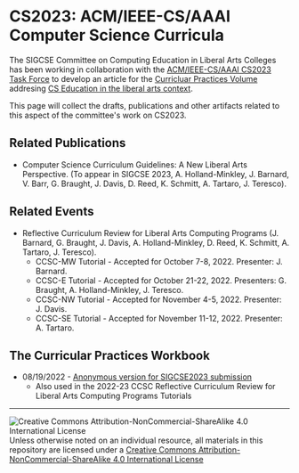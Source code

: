 # CS2023: ACM/IEEE-CS/AAAI Computer Science Curricula

The SIGCSE Committee on Computing Education in Liberal Arts Colleges has been working in collaboration with the [ACM/IEEE-CS/AAAI CS2023 Task Force](https://csed.acm.org/) to develop an article for the [Curricluar Practices Volume](https://csed.acm.org/curricular-practices-volume/) addresing [CS Education in the liberal arts context](https://csed.acm.org/curricular-practices-volume-liberal-arts/).

This page will collect the drafts, publications and other artifacts related to this aspect of the committee's work on CS2023.

## Related Publications

* Computer Science Curriculum Guidelines: A New Liberal Arts Perspective. (To appear in SIGCSE 2023, A. Holland-Minkley, J. Barnard, V. Barr, G. Braught, J. Davis, D. Reed, K. Schmitt, A. Tartaro, J. Teresco). 

## Related Events

* Reflective Curriculum Review for Liberal Arts Computing Programs (J. Barnard, G. Braught, J. Davis, A. Holland-Minkley, D. Reed, K. Schmitt, A. Tartaro, J. Teresco).
  * CCSC-MW Tutorial - Accepted for October 7-8, 2022. Presenter: J. Barnard.
  * CCSC-E Tutorial - Accepted for October 21-22, 2022. Presenters: G. Braught, A. Holland-Minkley, J. Teresco.
  * CCSC-NW Tutorial - Accepted for November 4-5, 2022. Presenter: J. Davis.
  * CCSC-SE Tutorial - Accepted for November 11-12, 2022. Presenter: A. Tartaro.

## The Curricular Practices Workbook

* 08/19/2022 - [Anonymous version for SIGCSE2023 submission](08-19-22-ProcessWorkbook.pdf)
  * Also used in the 2022-23 CCSC Reflective Curriculum Review for Liberal Arts Computing Programs Tutorials

___
![Creative Commons Attribution-NonCommercial-ShareAlike 4.0 International License](https://i.creativecommons.org/l/by-nc-sa/4.0/88x31.png "Creative Commons Attribution-NonCommercial-ShareAlike 4.0 International License") Unless otherwise noted on an individual resource, all materials in this repository are licensed under a [Creative Commons Attribution-NonCommercial-ShareAlike 4.0 International License](http://creativecommons.org/licenses/by-nc-sa/4.0/)
